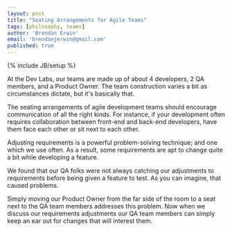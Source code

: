 ```yaml
---
layout: post
title: "Seating Arrangements for Agile Teams"
tags: [philosophy, teams]
author: 'Brendan Erwin'
email: 'brendanjerwin@gmail.com'
published: true
---
```

{% include JB/setup %}

At the Dev Labs, our teams are made up of about 4 developers, 2 QA members, and a Product Owner. The team construction varies a bit as circumstances dictate, but it's basically that.

The seating arrangements of agile development teams should encourage communication of all the right kinds. For instance, if your development often requires collaboration between front-end and back-end developers, have them face each other or sit next to each other.

Adjusting requirements is a powerful problem-solving technique; and one which we use often. As a result, some requirements are apt to change quite a bit while developing a feature. 

We found that our QA folks were not always catching our adjustments to requirements before being given a feature to test. As you can imagine, that caused problems.

Simply moving our Product Owner from the far side of the room to a seat next to the QA team members addresses this problem. Now when we discuss our requirements adjustments our QA team members can simply keep an ear out for changes that will interest them.
